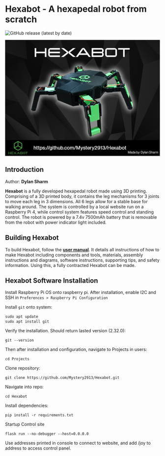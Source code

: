 # Hexabot - A hexapedal robot from scratch
![GitHub release (latest by date)](https://img.shields.io/github/v/release/Mystery2913/Hexabot)

<img src="static/images/Hexabot%20github%20front%20cover.png" alt="Front Cover Image of Hexabot" width="600"/>

## Introduction
Author: **Dylan Sharm**

**Hexabot** is a fully developed hexapedal robot made using 3D printing. Comprising of a 3D printed body, it contains the leg mechanisms for 3 joints to move each leg in 3 dimensions. All 6 legs allow for a stable base for walking around. The system is controlled by a local website run on a Raspberry Pi 4, while control system features speed control and standing control. The robot is powered by a 7.4v 7500mAh battery that is removable from the robot with power indicator light included.

## Building Hexabot
To build Hexabot, follow the **[user manual](Hexabot_User_Manual.pdf)**. It details all instructions of how to make Hexabot including components and tools, materials, assembly instructions and diagrams, software instructions, supporting tips, and safety information. Using this, a fully contracted Hexabot can be made.

## Hexabot Software Installation
Install Raspberry Pi OS onto raspberry pi. After installation, enable I2C and SSH in `Preferences > Raspberry Pi Configuration`

Install `git` onto system:
```
sudo apt update
sudo apt install git
```
Verify the installation. Should return lasted version (2.32.0):
```
git --version
```
Then after installation and configuration, navigate to Projects in users:
```
cd Projects
```
Clone repository:
```
git clone https://github.com/Mystery2913/Hexabot.git
```
Navigate into repo:
```
cd Hexabot
```
Install dependencies:
```
pip install -r requirements.txt
```
Startup Control site
```
flask run --no-debugger --host=0.0.0.0
```
Use addresses printed in console to connect to website, and add /joy to address to access control panel.